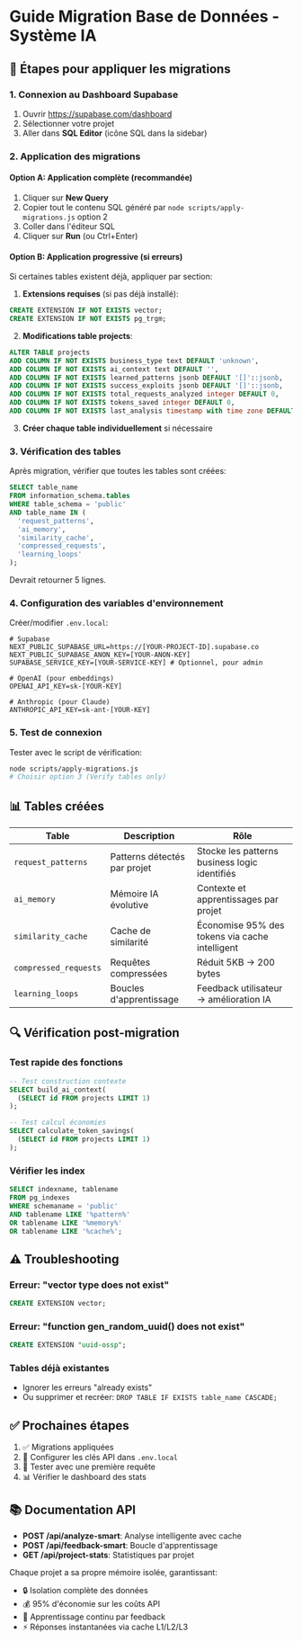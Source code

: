 # Guide Migration Base de Données - Système IA

## 🚀 Étapes pour appliquer les migrations

### 1. Connexion au Dashboard Supabase
1. Ouvrir https://supabase.com/dashboard
2. Sélectionner votre projet
3. Aller dans **SQL Editor** (icône SQL dans la sidebar)

### 2. Application des migrations

#### Option A: Application complète (recommandée)
1. Cliquer sur **New Query**
2. Copier tout le contenu SQL généré par `node scripts/apply-migrations.js` option 2
3. Coller dans l'éditeur SQL
4. Cliquer sur **Run** (ou Ctrl+Enter)

#### Option B: Application progressive (si erreurs)
Si certaines tables existent déjà, appliquer par section:

1. **Extensions requises** (si pas déjà installé):
```sql
CREATE EXTENSION IF NOT EXISTS vector;
CREATE EXTENSION IF NOT EXISTS pg_trgm;
```

2. **Modifications table projects**:
```sql
ALTER TABLE projects
ADD COLUMN IF NOT EXISTS business_type text DEFAULT 'unknown',
ADD COLUMN IF NOT EXISTS ai_context text DEFAULT '',
ADD COLUMN IF NOT EXISTS learned_patterns jsonb DEFAULT '[]'::jsonb,
ADD COLUMN IF NOT EXISTS success_exploits jsonb DEFAULT '[]'::jsonb,
ADD COLUMN IF NOT EXISTS total_requests_analyzed integer DEFAULT 0,
ADD COLUMN IF NOT EXISTS tokens_saved integer DEFAULT 0,
ADD COLUMN IF NOT EXISTS last_analysis timestamp with time zone DEFAULT now();
```

3. **Créer chaque table individuellement** si nécessaire

### 3. Vérification des tables

Après migration, vérifier que toutes les tables sont créées:

```sql
SELECT table_name
FROM information_schema.tables
WHERE table_schema = 'public'
AND table_name IN (
  'request_patterns',
  'ai_memory',
  'similarity_cache',
  'compressed_requests',
  'learning_loops'
);
```

Devrait retourner 5 lignes.

### 4. Configuration des variables d'environnement

Créer/modifier `.env.local`:

```env
# Supabase
NEXT_PUBLIC_SUPABASE_URL=https://[YOUR-PROJECT-ID].supabase.co
NEXT_PUBLIC_SUPABASE_ANON_KEY=[YOUR-ANON-KEY]
SUPABASE_SERVICE_KEY=[YOUR-SERVICE-KEY] # Optionnel, pour admin

# OpenAI (pour embeddings)
OPENAI_API_KEY=sk-[YOUR-KEY]

# Anthropic (pour Claude)
ANTHROPIC_API_KEY=sk-ant-[YOUR-KEY]
```

### 5. Test de connexion

Tester avec le script de vérification:
```bash
node scripts/apply-migrations.js
# Choisir option 3 (Verify tables only)
```

## 📊 Tables créées

| Table | Description | Rôle |
|-------|-------------|------|
| `request_patterns` | Patterns détectés par projet | Stocke les patterns business logic identifiés |
| `ai_memory` | Mémoire IA évolutive | Contexte et apprentissages par projet |
| `similarity_cache` | Cache de similarité | Économise 95% des tokens via cache intelligent |
| `compressed_requests` | Requêtes compressées | Réduit 5KB → 200 bytes |
| `learning_loops` | Boucles d'apprentissage | Feedback utilisateur → amélioration IA |

## 🔍 Vérification post-migration

### Test rapide des fonctions
```sql
-- Test construction contexte
SELECT build_ai_context(
  (SELECT id FROM projects LIMIT 1)
);

-- Test calcul économies
SELECT calculate_token_savings(
  (SELECT id FROM projects LIMIT 1)
);
```

### Vérifier les index
```sql
SELECT indexname, tablename
FROM pg_indexes
WHERE schemaname = 'public'
AND tablename LIKE '%pattern%'
OR tablename LIKE '%memory%'
OR tablename LIKE '%cache%';
```

## ⚠️ Troubleshooting

### Erreur: "vector type does not exist"
```sql
CREATE EXTENSION vector;
```

### Erreur: "function gen_random_uuid() does not exist"
```sql
CREATE EXTENSION "uuid-ossp";
```

### Tables déjà existantes
- Ignorer les erreurs "already exists"
- Ou supprimer et recréer: `DROP TABLE IF EXISTS table_name CASCADE;`

## ✅ Prochaines étapes

1. ✅ Migrations appliquées
2. 📝 Configurer les clés API dans `.env.local`
3. 🧪 Tester avec une première requête
4. 📊 Vérifier le dashboard des stats

## 📚 Documentation API

- **POST /api/analyze-smart**: Analyse intelligente avec cache
- **POST /api/feedback-smart**: Boucle d'apprentissage
- **GET /api/project-stats**: Statistiques par projet

Chaque projet a sa propre mémoire isolée, garantissant:
- 🔒 Isolation complète des données
- 💰 95% d'économie sur les coûts API
- 🧠 Apprentissage continu par feedback
- ⚡ Réponses instantanées via cache L1/L2/L3